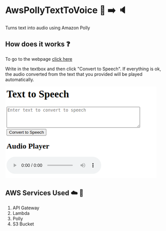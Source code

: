 # AwsPollyTextToVoice :pencil: :arrow_right: :speaker:

Turns text into audio using Amazon Polly

## How does it works :question:

To go to the webpage [click here](https://textvoicepageholder.s3.amazonaws.com/index.html)

Write in the textbox and then click "Convert to Speech". If everything is ok, the audio converted from the text that you provided will be played automatically.

![webpage](image.png)

## AWS Services Used :cloud: :construction_worker:

1. API Gateway
2. Lambda
3. Polly
4. S3 Bucket

